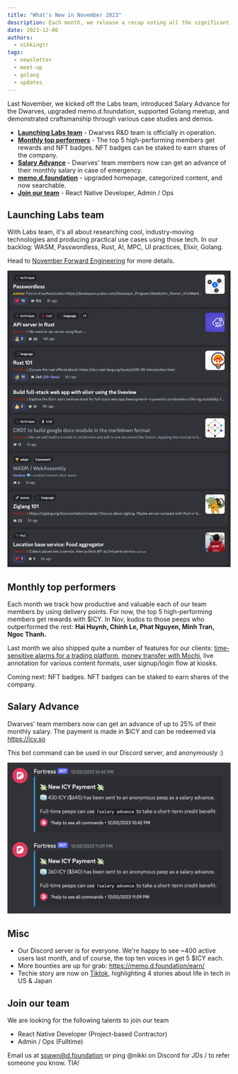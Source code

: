 ```yaml
---
title: "What's New in November 2023"
description: Each month, we release a recap noting all the significant changes in our company and our team. November is our month for meetups and outstanding craftsmanship.
date: 2023-12-06
authors:
  - nikkingtr
tags:
  - newsletter
  - meet-up
  - golang
  - updates
---
```


Last November, we kicked off the Labs team, introduced Salary Advance for the Dwarves, upgraded memo.d.foundation, supported Golang meetup, and demonstrated craftsmanship through various case studies and demos.

- **[Launching Labs team](#launching-labs-team)** - Dwarves R&D team is officially in operation.
- **[Monthly top performers](#monthly-top-performers)** - The top 5 high-performing members get rewards and NFT badges. NFT badges can be staked to earn shares of the company.
- **[Salary Advance](#salary-advance)** - Dwarves' team members now can get an advance of their monthly salary in case of emergency.
- **[memo.d.foundation](#misc)** - upgraded homepage, categorized content, and now searchable.
- **[Join our team](#join-our-team)** - React Native Developer, Admin / Ops

## Launching Labs team

With Labs team, it's all about researching cool, industry-moving technologies and producing practical use cases using those tech. In our backlog: WASM, Passwordless, Rust, AI, MPC, UI practices, Elixir, Golang.

Head to [November Forward Engineering](https://memo.d.foundation/memo/forward-engineering-november-2023/) for more details.

![engineering](assets/2023-whats-new-november_whats-new-november-2023-20231206133445648.webp)

## Monthly top performers

Each month we track how productive and valuable each of our team members by using delivery points. For now, the top 5 high-performing members get rewards with $ICY. In Nov, kudos to those peeps who outperformed the rest: **Hai Huynh, Chinh Le, Phat Nguyen, Minh Tran, Ngoc Thanh.**

Last month we also shipped quite a number of features for our clients: [time-sensitive alarms for a trading platform](http://hedge.foundation), [money transfer with Mochi](http://mochi.gg), live annotation for various content formats, user signup/login flow at kiosks.

Coming next: NFT badges. NFT badges can be staked to earn shares of the company.

## Salary Advance

Dwarves' team members now can get an advance of up to 25% of their monthly salary. The payment is made in $ICY and can be redeemed via <https://icy.so>

This bot command can be used in our Discord server, and anonymously :)

![salary](assets/2023-whats-new-november_whats-new-november-2023-20231206133455685.webp)

## Misc

- Our Discord server is for everyone. We're happy to see ~400 active users last month, and of course, the top ten voices in get 5 $ICY each.
- More bounties are up for grab: <https://memo.d.foundation/earn/>
- Techie story are now on [Tiktok](https://www.tiktok.com/@techiestory.net), highlighting 4 stories about life in tech in US & Japan

## Join our team

We are looking for the following talents to join our team

- React Native Developer (Project-based Contractor)
- Admin / Ops (Fulltime)

Email us at <spawn@d.foundation> or ping @nikki on Discord for JDs / to refer someone you know. TIA!

